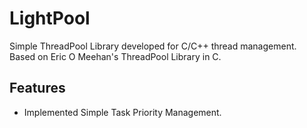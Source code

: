 # LightPool
Simple ThreadPool Library developed for C/C++ thread management. Based on Eric O Meehan's ThreadPool Library in C.
## Features
- Implemented Simple Task Priority Management.
